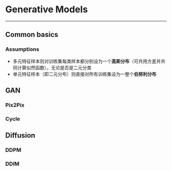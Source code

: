 # Generative Models

****



## Common basics

### Assumptions

-   多元特征样本则对训练集每类样本都分别设为一个**高斯分布**（可共用方差并共同计算似然函数），无论是否是二元分类
-   单元特征样本（即二元分布）则直接对所有训练集设为一整个**伯努利分布**

## GAN

### Pix2Pix

### Cycle

## Diffusion

### DDPM

### DDIM